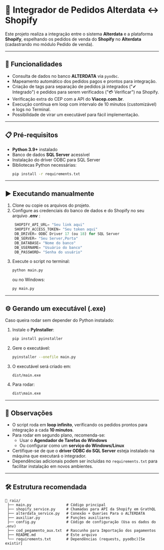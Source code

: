 # 🔰 Integrador de Pedidos Alterdata ↔ Shopify

Este projeto realiza a integração entre o sistema **Alterdata** e a plataforma **Shopify**, espelhando os pedidos de venda do **Shopify** no **Alterdata** (cadastrando mo módulo Pedido de venda).

---

## 🚀 Funcionalidades
- Consulta de dados no banco **ALTERDATA** via `pyodbc`.
- Mapeamento automático dos pedidos pagos e prontos para integração.
- Criação de tags para separação de pedidos já integrados ("✔ Integrado") e pedidos para serem verificados ("💳 Verificar") na Shopify.
- Verificação extra do CEP com a API do **Viacep.com.br**.
- Execução contínua em loop com intervalo de 10 minutos (customizável) e logs no Terminal.
- Possibilidade de virar um executável para fácil implementação.

---

## 📋 Pré-requisitos

- **Python 3.9+** instalado  
- Banco de dados **SQL Server** acessível  
- Instalação do driver ODBC para SQL Server  
- Bibliotecas Python necessárias:  
  ```bash
  pip install -r requirements.txt
  ```

---

## ▶ Executando manualmente

1. Clone ou copie os arquivos do projeto.
2. Configure as credenciais do banco de dados e do Shopify no seu arquivo **.env** :
   ```python
    SHOPIFY_API_URL= "Seu link aqui"
    SHOPIFY_ACCESS_TOKEN= "Seu token aqui"
    DB_DRIVER= ODBC Driver 17 (ou 18) for SQL Server 
    DB_SERVER= "Seu Server,Porta"
    DB_DATABASE= "Nome do banco"
    DB_USERNAME= "Usuário do banco"
    DB_PASSWORD= "Senha do usuário"
   ```
3. Execute o script no terminal:
   ```bash
   python main.py
   ```
   ou no Windows:
   ```cmd
   py main.py
   ```

---

## ⚙ Gerando um executável (.exe)

Caso queira rodar sem depender do Python instalado:

1. Instale o **PyInstaller**:
   ```bash
   pip install pyinstaller
   ```
2. Gere o executável:
   ```bash
   pyinstaller --onefile main.py
   ```
3. O executável será criado em:
   ```
   dist/main.exe
   ```
4. Para rodar:
   ```cmd
   dist\main.exe
   ```

---

## 📌 Observações

- O script roda em **loop infinito**, verificando os pedidos prontos para integração a cada **10 minutos**.  
- Para rodar em segundo plano, recomenda-se:
  - Usar o **Agendador de Tarefas do Windows**  
  - Ou configurar como um **serviço do Windows/Linux**  
- Certifique-se de que o **driver ODBC do SQL Server** esteja instalado na máquina que executará o integrador.  
- Dependências adicionais podem ser incluídas no `requirements.txt` para facilitar instalação em novos ambientes.  

---

## 🛠 Estrutura recomendada
```
📂 raiz/
 ├── main.py                # Código principal
 ├── shopify_service.py     # Chamadas para API da Shopify em GrathQL
 ├── alterdata_service.py   # Conexão + Queries Para o ALTERDATA 
 ├── auxiliar.py            # Funções auxiliares  
 ├── config.py              # Código de configuração (Usa os dados do .env)
 ├── cod_pegamento_aux.txt  # Rascunho para Importação dos pagamentos 
 ├── README.md              # Este arquivo
 └── requirements.txt       # Dependências (requests, pyodbc)[Se existir]
```
